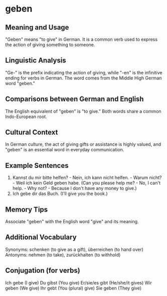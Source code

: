 # geben
## Meaning and Usage
"Geben" means "to give" in German. It is a common verb used to express the action of giving something to someone.
## Linguistic Analysis
"Ge-" is the prefix indicating the action of giving, while "-en" is the infinitive ending for verbs in German. The word comes from the Middle High German word "geben."
## Comparisons between German and English
The English equivalent of "geben" is "to give." Both words share a common Indo-European root.
## Cultural Context
In German culture, the act of giving gifts or assistance is highly valued, and "geben" is an essential word in everyday communication.
## Example Sentences
1. Kannst du mir bitte helfen? - Nein, ich kann nicht helfen. - Warum nicht? - Weil ich kein Geld geben habe. (Can you please help me? - No, I can't help. - Why not? - Because I don't have any money to give.)
2. Ich gebe dir das Buch. (I'll give you the book.)
## Memory Tips
Associate "geben" with the English word "give" and its meaning.
## Additional Vocabulary
Synonyms: schenken (to give as a gift), überreichen (to hand over)
Antonyms: nehmen (to take), zurückhalten (to withhold)
## Conjugation (for verbs)
Ich gebe (I give)
Du gibst (You give)
Er/sie/es gibt (He/she/it gives)
Wir geben (We give)
Ihr gebt (You (plural) give)
Sie geben (They give)